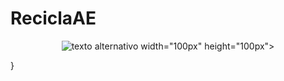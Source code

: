 # ReciclaAE
<p align="center">
<img src="https://th.bing.com/th/id/OIP.qzAbktfO9fCbmaqTaS4MfgHaE8?pid=ImgDet&rs=1" alt="texto alternativo"> width="100px" height="100px">
  </p>
  
}
